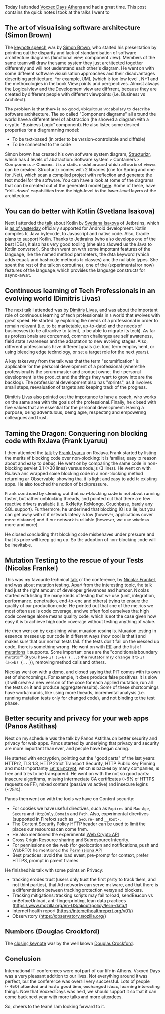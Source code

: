 Today I attended [Voxxed Days Athens](https://voxxeddays.com/athens/) and had a great time. This post contains the quick notes I took at the talks I went to.

## The art of visualising software architecture (Simon Brown)

The [keynote speech](https://voxxeddays.com/athens/sessions/visualising-software-architecture/) was by [Simon Brown](https://voxxeddays.com/athens/speakers/simon-brown/), who started his presentation by pointing out the disparity and lack of standardisation of software architecture diagrams (functional view, component view). Members of the same team will draw the same system they just architected together differently and will not understand each other's diagram. He went on with some different software visualisation approaches and their disadvantages describing architecture. For example, UML (which is too low level), N+1 and the methodologies in the book View points and perspectives. Almost always the Logical view  and the Development view are different, because they are created by different people with different viewpoints (i.e. Business vs Architect). 

The problem is that there is no good, ubiquitous vocabulary to describe software architecture. The so called "Component diagrams" all around the world have a different level of abstraction (he showed a diagram with a cryptic "Business Logic" component). He also listed some desired properties for a diagramming model:

* To be text-based (in order to be version-controllable and diffable)
* To be connected to the code

Simon brown has created his own software system diagram, [Structurizr](https://www.structurizr.com/), which has 4 levels of abstraction: Software system > Containers > Components > Classes. It is a static model around which all sorts of views can be created. Structurizr comes with 2 libraries (one for Spring and one for .Net), which scan a compiled project with reflection and generate the text model for the software. You can have a look at some of the diagrams that can be created out of the generated model [here](https://www.structurizr.com/help/examples). Some of these, have "drill-down" capabilities from the high-level to the lower-level layers of the architecture. 

## You can do better with Kotlin (Svetlana Isakova)

Next I attended the [talk](https://voxxeddays.com/athens/sessions/you-can-do-better-with-kotlin/) about Kotlin by [Svetlana Isakova](https://voxxeddays.com/athens/speakers/svetlana-isakova/) of Jetbrains, which is [as of yesterday](https://blog.jetbrains.com/kotlin/2017/05/kotlin-on-android-now-official/) officially supported for Android development. Kotlin compiles to Java bytecode, to Javascript and native code. Also, Gradle plans to support Kotlin. Thanks to Jetbrains (who also develops one of the best IDEs), it also has very good tooling (she also showed us the Java to Kotlin converter). She then went on with some important features of the language, like the named method parameters, the data keyword (which adds equals and hashcode methods to classes) and the nullable types. She spent the rest of the talk on coroutines, one of the (experimental for now) features of the language, which provides the language constructs for async-await.

## Continuous learning of Tech Professionals in an evolving world (Dimitris Livas)

The next [talk](https://voxxeddays.com/athens/sessions/continuous-learning-tech-professionals-evolving-world/) I attended was by [Dimitris Livas](https://voxxeddays.com/athens/speakers/dimitris-livas/), and was about the important role of continuous learning of tech professionals in a world that evolves with great speed. He started by exploring the needs of a professional in order to remain relevant (i.e. to be marketable, up-to-date) and the needs of businesses (to be attractive to talent, to be able to migrate its tech). As far as professionals are concerned, common challenges are self awareness, field state awareness and the adaptation to new evolving stages. Also, different professionals have different goals (i.e. long term employment, or using bleeding edge technology, or set a target role for the next years). 

A key takeaway from the talk was that the term "scrumification" is applicable for the personal development of a professional (where the professional is the scrum master and product owner, their personal development is the product and the things they want to grow into are the backlog). The professional development also has "sprints", as it involves small steps, reevaluation of targets and keeping track of the progress. 

Dimitris Livas also pointed out the importance to have a coach, who works on the same area with the goals of the professional. Finally, he closed with five values that are essential for the personal development: Having a purpose, being adventurous, being agile, respecting and empowering colleagues and trust.

## Taming the Dragon: Conquering non blocking code with RxJava (Frank Lyaruu)

I then attended the [talk](https://voxxeddays.com/athens/sessions/taming-the-dragon-conquering-non-blocking-code-with-rxjava/) by [Frank Lyaruu](https://voxxeddays.com/athens/speakers/Frank-Lyaruu/) on RxJava. Frank started by listing the merits of blocking code over non-blocking: it is familiar, easy to reason about and easy to debug. He went on by comparing the same code in non-blocking servlet 3.1 (>30 lines) versus node.js (3 lines). He went on with RxJava and wrapped some blocking code in a non-blocking method returning an Observable, showing that it is light and easy to add to existing apps. He also touched the notion of backpressure.

Frank continued by clearing out that non-blocking code is not about running faster, but rather unblocking threads, and pointed out that there are few reactive drivers available (i.e. RxNetty, RxMongo, Couchbase, barely any SQL support). Furthermore, he underlined that blocking IO is a lie, but you can get away with it if network latecy is low (however, applications cover more distance) and if our network is reliable (however, we use wireless more and more).

He closed concluding that blocking code misbehaves under pressure and that its price will keep going up. So the adoption of non-blocking code will be inevitable.

## Mutation Testing to the rescue of your Tests (Nicolas Frankel)

This was my favourite technical [talk](https://voxxeddays.com/athens/sessions/mutation-testing-rescue-tests/) of the conference, by [Nicolas Frankel](https://voxxeddays.com/athens/speakers/Nicolas-Frankel/), and was about mutation testing. Apart from the interesting topic, the talk had just the right amount of developer grievances and humour. Nicolas started with listing the many kinds of testing that we use (unit, integration, performance, penetration, end-to-end and others) trying to ensure the quality of our production code. He pointed out that one of the metrics we most often use is code coverage, and we often fool ourselves that high code coverage alone means quality code, which is not the case given how easy it is to achieve high code coverage without testing anything of value.
 
 He then went on by explaining what mutation testing is. Mutation testing in essence messes up our code in different ways (how cool is that!) and makes sure that our normal tests fail. If the tests don't fail on the messed up code, there is something wrong. He went on with [PIT](http://pitest.org/) and the list of [mutations](http://pitest.org/quickstart/mutators/) it supports. Some important ones are the "conditionals boundary mutator" (it you have `if (a<b) {...}` the mutator may change it to `if (a<=b) {...}`), removing method calls and others.
 
 Nicolas went on with a demo, and closed saying that PIT comes with its own set of shortcomings. For example, it does produce false positives, it is slow (it will create a new version of the code for each applied mutation, run all the tests on it and produce aggregate results). Some of these shortcomings have workarounds, like using more threads, incremental analysis (i.e. running mutation tests only for changed code), and not binding to the test phase. 



## Better security and privacy for your web apps (Panos Astithas)

Next on my schedule was the [talk](https://voxxeddays.com/athens/sessions/better-security-privacy-web-apps/) by [Panos Astithas](https://voxxeddays.com/athens/speakers/panos-astithas/) on better security and privacy for web apps. Panos started by underlying that privacy and security are more important than ever, and people have began caring. 

He started with encryption, pointing out the "good parts" of the last years: HTTP/2, TLS 1.3, HTTP Strict Transport Security, HTTP Public Key Pinning and most importantly [Let's Encrypt](https://letsencrypt.org/), which is backed by many companies, is free and tries to be transparent. He went on with the not so good parts: insecure algorithms, missing intermediate CA certificates (~6% of HTTPS requests on FF), mixed content (passive vs active) and insecure logins (~25%).

Panos then went on with the tools we have on Content security:

* For cookies we have useful directives, such as `Expires` and `Max-Age`, `Secure` and `HttpOnly`, `Domain` and `Path`. Also, experimental directives (supported in Firefox) such as `__Secure-` and `__Host-`. 
* The Content Security Policy HTTP header can be used to limit the places our resources can come from. 
* He also mentioned the experimental [Web Crypto API](https://developer.mozilla.org/en-US/docs/Web/API/Web_Crypto_API)
* Cross Origin Resource sharing and Subresource Integrity.
* For permissions on the web (for geolocation and notifications, push and WebRTC) he mentioned the [Permissions API](https://developer.mozilla.org/en-US/docs/Web/API/Permissions_API)
* Best practices: avoid the load event, pre-prompt for context, prefer HTTPS, prompt in parent frames

He finished his talk with some points on Privacy:

* tracking erodes trust (users only trust the first party to track them, and not third parties), that Ad networks can serve malware, and that there is a differentiation between tracking protection versys ad blockers. 
* Tracking mitigations: tracking scripts may fail to load, sendBeacon vs onBeforeUnload, anti-fingerprinting, lean data practices (https://www.mozilla.org/en-US/about/policy/lean-data/)
* Internet health report (https://internethealthreport.org/v01/)
* Observatory (https://observatory.mozilla.org/)


## Numbers (Douglas Crockford)

The [closing keynote](https://voxxeddays.com/athens/sessions/numbers/) was by the well known [Douglas Crockford](https://voxxeddays.com/athens/speakers/douglas-crockford/).


## Conclusion

International IT conferences were not part of our life in Athens. Voxxed Days was a very pleasant addition to our lives. Not everything around it was perfect, but the conference was overall very successful. Lots of people (~450) attended and had a good time, exchanged ideas, learning interesting things. Now that Voxxed Days was held, we should support it so that it can come back next year with more talks and more attendees. 

So, cheers to the team! I am looking forward to it.

